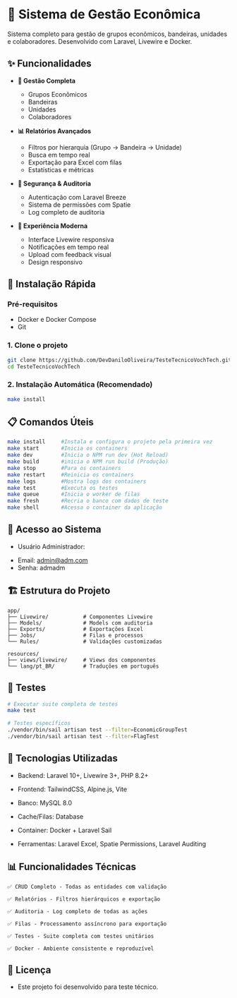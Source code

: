 # 🏢 Sistema de Gestão Econômica

Sistema completo para gestão de grupos econômicos, bandeiras, unidades e colaboradores. Desenvolvido com Laravel, Livewire e Docker.

## ✨ Funcionalidades

- **👥 Gestão Completa**
  - Grupos Econômicos
  - Bandeiras 
  - Unidades
  - Colaboradores

- **📊 Relatórios Avançados**
  - Filtros por hierarquia (Grupo → Bandeira → Unidade)
  - Busca em tempo real
  - Exportação para Excel com filas
  - Estatísticas e métricas

- **🔐 Segurança & Auditoria**
  - Autenticação com Laravel Breeze
  - Sistema de permissões com Spatie
  - Log completo de auditoria

- **🎯 Experiência Moderna**
  - Interface Livewire responsiva
  - Notificações em tempo real
  - Upload com feedback visual
  - Design responsivo

## 🚀 Instalação Rápida

### Pré-requisitos
- Docker e Docker Compose
- Git

### 1. Clone o projeto
```bash
git clone https://github.com/DevDaniloOliveira/TesteTecnicoVochTech.git
cd TesteTecnicoVochTech
```
### 2. Instalação Automática (Recomendado)
```bash
make install
```
## 📋 Comandos Úteis
```bash
make install     #Instala e configura o projeto pela primeira vez
make start       #Inicia os containers
make dev         #Inicia o NPM run dev (Hot Reload)
make build       #inicia o NPM run build (Produção)
make stop        #Para os containers
make restart     #Reinicia os containers
make logs        #Mostra logs dos containers
make test        #Executa os testes
make queue       #Inicia o worker de filas
make fresh       #Recria o banco com dados de teste
make shell       #Acessa o container da aplicação
```
## 👤 Acesso ao Sistema
- Usuário Administrador:
*    Email: admin@adm.com
*    Senha: admadm

## 🏗️ Estrutura do Projeto
    app/
    ├── Livewire/           # Componentes Livewire
    ├── Models/             # Models com auditoria
    ├── Exports/            # Exportações Excel
    ├── Jobs/               # Filas e processos
    └── Rules/              # Validações customizadas

    resources/
    ├── views/livewire/     # Views dos componentes
    └── lang/pt_BR/         # Traduções em português

## 🧪 Testes
```bash
# Executar suite completa de testes
make test

# Testes específicos
./vendor/bin/sail artisan test --filter=EconomicGroupTest
./vendor/bin/sail artisan test --filter=FlagTest
```

## 🔧 Tecnologias Utilizadas
* Backend: Laravel 10+, Livewire 3+, PHP 8.2+

* Frontend: TailwindCSS, Alpine.js, Vite

* Banco: MySQL 8.0

* Cache/Filas: Database

* Container: Docker + Laravel Sail

* Ferramentas: Laravel Excel, Spatie Permissions, Laravel Auditing

## 📊 Funcionalidades Técnicas

    ✅ CRUD Completo - Todas as entidades com validação

    ✅ Relatórios - Filtros hierárquicos e exportação

    ✅ Auditoria - Log completo de todas as ações

    ✅ Filas - Processamento assíncrono para exportação

    ✅ Testes - Suite completa com testes unitários

    ✅ Docker - Ambiente consistente e reproduzível

## 📝 Licença
- Este projeto foi desenvolvido para teste técnico.
